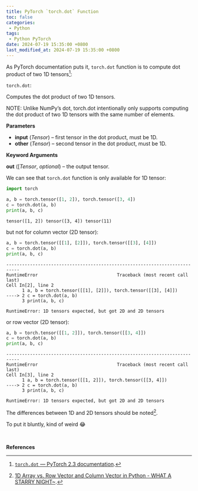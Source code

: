 ```yaml
---
title: PyTorch `torch.dot` Function
toc: false
categories:
 - Python
tags:
 - Python PyTorch
date: 2024-07-19 15:35:00 +0800
last_modified_at: 2024-07-19 15:35:00 +0800
---
```


As PyTorch documentation puts it, `torch.dot` function is to compute dot product of two 1D tensors[^1]:

<div class="quote--left" markdown="1">


`torch.dot`:

Computes the dot product of two 1D tensors.

NOTE: Unlike NumPy’s dot, torch.dot intentionally only supports computing the dot product of two 1D tensors with the same number of elements.

**Parameters**

- **input** (*Tensor*) – first tensor in the dot product, must be 1D.
- **other** (*Tensor*) – second tensor in the dot product, must be 1D.

**Keyword Arguments**

**out** ([*Tensor*, *optional*) – the output tensor.

</div>

We can see that `torch.dot` function is only available for 1D tensor:

```python
import torch

a, b = torch.tensor([1, 2]), torch.tensor([3, 4])
c = torch.dot(a, b)
print(a, b, c)
```

```
tensor([1, 2]) tensor([3, 4]) tensor(11)
```

but not for column vector (2D tensor):

```python
a, b = torch.tensor([[1], [2]]), torch.tensor([[3], [4]])
c = torch.dot(a, b)
print(a, b, c)
```

```
---------------------------------------------------------------------------
RuntimeError                              Traceback (most recent call last)
Cell In[2], line 2
      1 a, b = torch.tensor([[1], [2]]), torch.tensor([[3], [4]])
----> 2 c = torch.dot(a, b)
      3 print(a, b, c)

RuntimeError: 1D tensors expected, but got 2D and 2D tensors
```

or row vector (2D tensor):

```python
a, b = torch.tensor([[1, 2]]), torch.tensor([[3, 4]])
c = torch.dot(a, b)
print(a, b, c)
```

```
---------------------------------------------------------------------------
RuntimeError                              Traceback (most recent call last)
Cell In[3], line 2
      1 a, b = torch.tensor([[1, 2]]), torch.tensor([[3, 4]])
----> 2 c = torch.dot(a, b)
      3 print(a, b, c)

RuntimeError: 1D tensors expected, but got 2D and 2D tensors
```

The differences between 1D and 2D tensors should be noted[^2].

To put it bluntly, kind of weird 😂

<br>

**References**

[^1]: [`torch.dot` — PyTorch 2.3 documentation](https://pytorch.org/docs/stable/generated/torch.dot.html).
[^2]: [1D Array vs. Row Vector and Column Vector in Python - WHAT A STARRY NIGHT~](https://helloworld-1017.github.io/2024-07-19/10-26-37.html).
